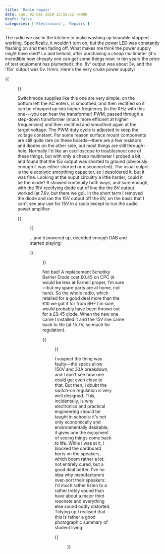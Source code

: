 ```yaml
---
title: 'Radio repair'
date: Sun, 02 Dec 2018 13:55:22 +0000
draft: false
categories: ['Electronics', 'Repairs']
---
```



The radio we use in the kitchen to make washing up bearable stopped
working.  Specifically, it wouldn't turn on, but the power LED was
constantly flashing on and then fading off.  What makes me think the
power supply might have died? Lo and behold, after purchasing a cheap
multimeter (it's incredible how cheaply one can get some things now:
in ten years the price of test equipment has plumetted): the '8v'
output was about 3v, and the '15v' output was 0v.  Hmm.  Here's the
very crude power supply:

{{<figure src="/img/dscf1227.jpg" caption="">}}

Switchmode supplies like this one are very simple: on the bottom left
the AC enters, is smoothed, and then rectified so it can be chopped up
into higher frequency (in the KHz with this one---you can hear the
transformer) PWM, passed through a step-down transformer (much more
efficient at higher frequencies) and then rectified and smoothed again
at the target voltage.  The PWM duty cycle is adjusted to keep the
voltage constant.  For some reason surface mount components are still
quite rare on these boards—there are a few resistors and diodes on the
other side, but most things are still through-hole.  Normally I'd like
an oscilloscope to troubleshoot one of these things, but with only a
cheap multimeter I probed a bit, and found that the 15v output was
shorted to ground (obviously enough it was either shorted or
disconnected).  The usual culprit is the electolytic smoothing
capacitor, so I desoldered it, but it was fine.  Looking at the ouput
circuitry a little harder, could it be the diode?  It showed
continuity both ways, and sure enough, with the 15V rectifying diode
out of line the the 8V output worked (at 7.6v, but there we go). In
the short term I removed the diode and ran the 15V output off the 8V,
on the basis that I can't see any use for 15V in a radio except to run
the audio power amplifier:

{{<figure src="/img/dscf1226.jpg" caption="">}}

...and it powered up, decoded enough DAB and started playing:

{{<figure src="/img/dscf1228.jpg" caption="">}}

Not bad!  A replacement Schottky Barrier Diode cost £0.45 on CPC (it
would be less at Farnell proper, I'm sure—but my spare parts are at
home, not here).  So the whole radio, which retailed for a good deal
more than the £10 we got it for from BHF I'm sure, would probably have
been thrown out for a £0.45 diode.  When the new one came I installed
it and the 15V line came back to life (at 15.7V, so much for
regulation). 

{{<figure src="/img/dscf1230.jpg" caption="">}}

I suspect the thing was faulty—the specs allow 150V and 30A breakdown,
and I don't see how one could get even close to that.  But then, I
doubt the switch-on regulation is very well designed. This,
incidentally, is why electronics and practical engineering should be
taught in schools: it's not only economically and environmentally
desirable, it gives one the enjoyment of seeing things come back to
life.  While I was at it, I blocked the cardboard borts on the
speakers, which boom rather a lot: not entirely cured, but a good deal
better.  I've no idea why manufacturers over-port their speakers: I'd
much rather listen to a rather trebly sound than have about a major
third resonate and everything else sound oddly distorted. Tidying up I
realised that this is rather a good photographic summary of student
living:

{{<figure src="/img/dscf1229.jpg" caption="Student Living: books and tools.">}}
